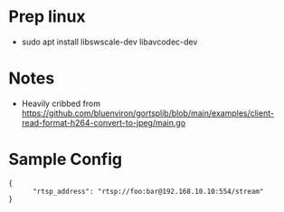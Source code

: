 
Prep linux
===

* sudo apt install libswscale-dev libavcodec-dev

Notes
===
* Heavily cribbed from https://github.com/bluenviron/gortsplib/blob/main/examples/client-read-format-h264-convert-to-jpeg/main.go


Sample Config
===
```
{
      "rtsp_address": "rtsp://foo:bar@192.168.10.10:554/stream"
}
```
